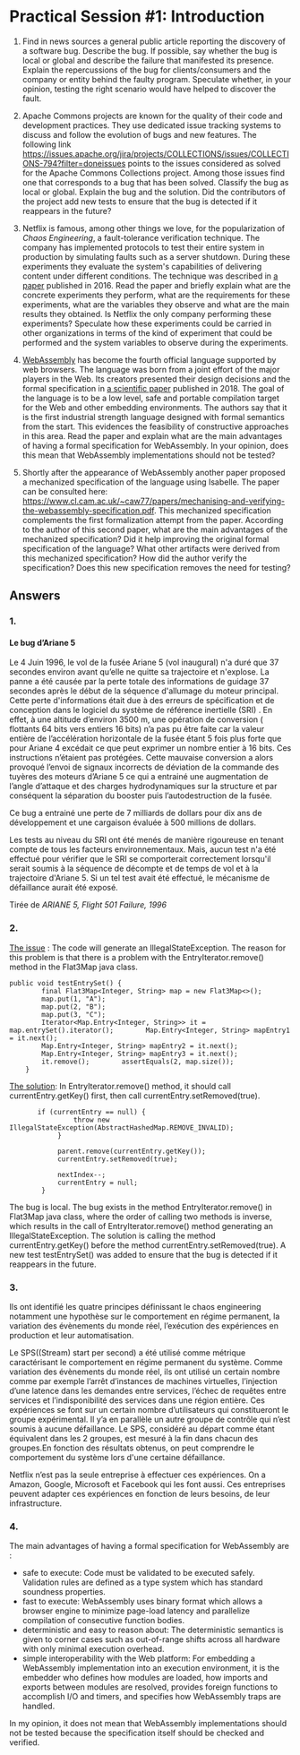# Practical Session #1: Introduction

1. Find in news sources a general public article reporting the discovery of a software bug. Describe the bug. If possible, say whether the bug is local or global and describe the failure that manifested its presence. Explain the repercussions of the bug for clients/consumers and the company or entity behind the faulty program. Speculate whether, in your opinion, testing the right scenario would have helped to discover the fault.

2. Apache Commons projects are known for the quality of their code and development practices. They use dedicated issue tracking systems to discuss and follow the evolution of bugs and new features. The following link https://issues.apache.org/jira/projects/COLLECTIONS/issues/COLLECTIONS-794?filter=doneissues points to the issues considered as solved for the Apache Commons Collections project. Among those issues find one that corresponds to a bug that has been solved. Classify the bug as local or global. Explain the bug and the solution. Did the contributors of the project add new tests to ensure that the bug is detected if it reappears in the future?

3. Netflix is famous, among other things we love, for the popularization of *Chaos Engineering*, a fault-tolerance verification technique. The company has implemented protocols to test their entire system in production by simulating faults such as a server shutdown. During these experiments they evaluate the system's capabilities of delivering content under different conditions. The technique was described in [a paper](https://arxiv.org/ftp/arxiv/papers/1702/1702.05843.pdf) published in 2016. Read the paper and briefly explain what are the concrete experiments they perform, what are the requirements for these experiments, what are the variables they observe and what are the main results they obtained. Is Netflix the only company performing these experiments? Speculate how these experiments could be carried in other organizations in terms of the kind of experiment that could be performed and the system variables to observe during the experiments.

4. [WebAssembly](https://webassembly.org/) has become the fourth official language supported by web browsers. The language was born from a joint effort of the major players in the Web. Its creators presented their design decisions and the formal specification in [a scientific paper](https://people.mpi-sws.org/~rossberg/papers/Haas,%20Rossberg,%20Schuff,%20Titzer,%20Gohman,%20Wagner,%20Zakai,%20Bastien,%20Holman%20-%20Bringing%20the%20Web%20up%20to%20Speed%20with%20WebAssembly.pdf) published in 2018. The goal of the language is to be a low level, safe and portable compilation target for the Web and other embedding environments. The authors say that it is the first industrial strength language designed with formal semantics from the start. This evidences the feasibility of constructive approaches in this area. Read the paper and explain what are the main advantages of having a formal specification for WebAssembly. In your opinion, does this mean that WebAssembly implementations should not be tested? 

5.  Shortly after the appearance of WebAssembly another paper proposed a mechanized specification of the language using Isabelle. The paper can be consulted here: https://www.cl.cam.ac.uk/~caw77/papers/mechanising-and-verifying-the-webassembly-specification.pdf. This mechanized specification complements the first formalization attempt from the paper. According to the author of this second paper, what are the main advantages of the mechanized specification? Did it help improving the original formal specification of the language? What other artifacts were derived from this mechanized specification? How did the author verify the specification? Does this new specification removes the need for testing?

## Answers

### 1.

#### Le bug d’Ariane 5 


Le 4 Juin 1996, le vol de la fusée Ariane 5 (vol inaugural) n'a duré que 37 secondes environ avant qu’elle ne quitte sa trajectoire et n'explose. La panne a été causée par la perte totale des informations de guidage 37 secondes après le début de la séquence d'allumage du moteur principal. Cette perte d'informations était due à des erreurs de spécification et de conception dans le logiciel du système de référence inertielle (SRI) . En effet, à une altitude d’environ 3500 m, une opération de conversion ( flottants 64 bits  vers entiers 16 bits) n’a pas pu être faite car la valeur entière de l’accélération horizontale de la fusée étant 5 fois plus forte que pour Ariane 4 excédait ce que peut exprimer un nombre entier à 16 bits. Ces instructions n’étaient pas protégées. Cette mauvaise conversion a alors provoqué l’envoi de signaux incorrects de déviation de la commande des tuyères des moteurs d’Ariane 5 ce qui a entrainé une augmentation de l’angle d’attaque et des charges hydrodynamiques sur la structure et par conséquent la séparation du booster puis l’autodestruction de la fusée.

Ce bug a entrainé une perte de 7 milliards de dollars pour dix ans de développement et une cargaison évaluée à 500 millions de dollars.

Les tests au niveau du SRI ont été menés de manière rigoureuse en tenant compte de tous les facteurs environnementaux. Mais, aucun test n'a été effectué pour vérifier que le SRI se comporterait correctement lorsqu'il serait soumis à la séquence de décompte et de temps de vol et à la trajectoire d'Ariane 5. Si un tel test avait été effectué, le mécanisme de défaillance aurait été exposé.

Tirée de _ARIANE 5, Flight 501 Failure, 1996_



### 2. 
[The issue](https://issues.apache.org/jira/projects/COLLECTIONS/issues/COLLECTIONS-734?filter=doneissues) : The code will generate an IllegalStateException.
The reason for this problem is that there is a problem with the EntryIterator.remove() method in the Flat3Map java class.
```
public void testEntrySet() {
        final Flat3Map<Integer, String> map = new Flat3Map<>();
        map.put(1, "A");
        map.put(2, "B");
        map.put(3, "C");
        Iterator<Map.Entry<Integer, String>> it = map.entrySet().iterator();        Map.Entry<Integer, String> mapEntry1 = it.next();
        Map.Entry<Integer, String> mapEntry2 = it.next();
        Map.Entry<Integer, String> mapEntry3 = it.next();
        it.remove();        assertEquals(2, map.size());
    }
```

[The solution](https://github.com/apache/commons-collections/pull/115): In EntryIterator.remove() method, it should call currentEntry.getKey() first, then call currentEntry.setRemoved(true).
```
       if (currentEntry == null) {
                throw new IllegalStateException(AbstractHashedMap.REMOVE_INVALID);
            }
            
            parent.remove(currentEntry.getKey());
            currentEntry.setRemoved(true);
            
            nextIndex--;
            currentEntry = null;
        }
```


The bug is local. The bug exists in the method EntryIterator.remove() in Flat3Map java class, where the order of calling two methods is inverse, which results in the call of EntryIterator.remove() method generating an IllegalStateException. The solution is calling the method currentEntry.getKey() before the method currentEntry.setRemoved(true).
A new test testEntrySet() was added to ensure that the bug is detected if it reappears in the future.

### 3.

Ils ont identifié les quatre principes définissant le chaos engineering notamment une hypothèse sur le comportement en régime permanent, la variation des évènements du monde réel, l’exécution des expériences en production et leur automatisation. 

Le SPS((Stream) start per second) a été utilisé comme métrique caractérisant le comportement en régime permanent du système. Comme variation des évènements du monde réel, ils ont utilisé un certain nombre comme par exemple l’arrêt d’instances de machines virtuelles, l’injection d’une latence dans les demandes entre services, l’échec de requêtes entre services et l’indisponibilité des services dans une région entière. 
Ces expériences se font sur un certain nombre d’utilisateurs qui constitueront le groupe expérimental. Il y’a en parallèle un autre groupe de contrôle qui n’est soumis à aucune défaillance. Le SPS, considéré au départ comme étant équivalent dans les 2 groupes, est mesuré à la fin dans chacun des groupes.En fonction des résultats obtenus, on peut comprendre le comportement du système lors d'une certaine défaillance.

 Netflix n’est pas la seule entreprise à effectuer ces expériences. On a Amazon, Google, Microsoft et Facebook qui les font aussi.  Ces entreprises peuvent adapter ces expériences en fonction de leurs besoins, de leur infrastructure. 
 
 ### 4.
The main advantages of having a formal specification for WebAssembly are :
- safe to execute: Code must be validated to be executed safely. Validation rules are defined as a type system which has standard soundness properties.
- fast to execute: WebAssembly uses binary format which allows a browser engine to minimize page-load latency and parallelize compilation of consecutive function bodies.
- deterministic and easy to reason about: The deterministic semantics is given to corner cases such as out-of-range shifts across all hardware with only minimal execution overhead.
- simple interoperability with the Web platform: For embedding a WebAssembly implementation into an execution environment, it is the embedder who defines how modules are loaded, how imports and exports between modules are resolved, provides foreign functions to accomplish I/O and timers, and specifies how WebAssembly traps are handled.

In my opinion, it does not mean that WebAssembly implementations should not be tested because the specification itself should be checked and verified.


